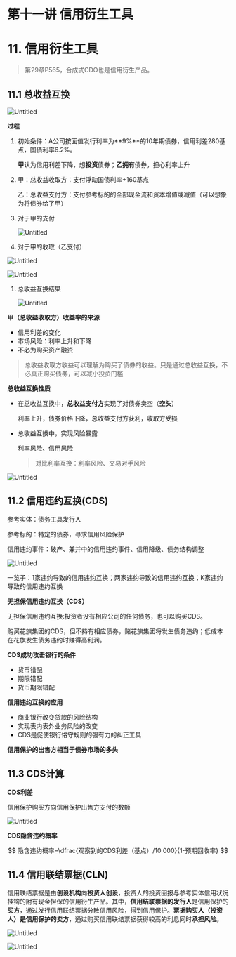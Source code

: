 # 第十一讲 信用衍生工具

# 11. 信用衍生工具

> 第29章P565，合成式CDO也是信用衍生产品。
> 

## 11.1 总收益互换

![Untitled](%E7%AC%AC%E5%8D%81%E4%B8%80%E8%AE%B2%20%E4%BF%A1%E7%94%A8%E8%A1%8D%E7%94%9F%E5%B7%A5%E5%85%B7%20aec0046bf5224652aeb92c5c78626840/Untitled.png)

**过程**

1. 初始条件：A公司按面值发行利率为**9%**的10年期债券，信用利差280基点，国债利率6.2%。
    
    **甲**认为信用利差下降，想**投资**债券；**乙拥有**债券，担心利率上升
    
2. 甲：总收益收取方：支付浮动国债利率+160基点
    
    乙：总收益支付方：支付参考标的的全部现金流和资本增值或减值（可以想象为将债券给了甲）
    
3. 对于甲的支付
    
    ![Untitled](%E7%AC%AC%E5%8D%81%E4%B8%80%E8%AE%B2%20%E4%BF%A1%E7%94%A8%E8%A1%8D%E7%94%9F%E5%B7%A5%E5%85%B7%20aec0046bf5224652aeb92c5c78626840/Untitled%201.png)
    
4. 对于甲的收取（乙支付）

![Untitled](%E7%AC%AC%E5%8D%81%E4%B8%80%E8%AE%B2%20%E4%BF%A1%E7%94%A8%E8%A1%8D%E7%94%9F%E5%B7%A5%E5%85%B7%20aec0046bf5224652aeb92c5c78626840/Untitled%202.png)

![Untitled](%E7%AC%AC%E5%8D%81%E4%B8%80%E8%AE%B2%20%E4%BF%A1%E7%94%A8%E8%A1%8D%E7%94%9F%E5%B7%A5%E5%85%B7%20aec0046bf5224652aeb92c5c78626840/Untitled%203.png)

1. 总收益互换结果
    
    ![Untitled](%E7%AC%AC%E5%8D%81%E4%B8%80%E8%AE%B2%20%E4%BF%A1%E7%94%A8%E8%A1%8D%E7%94%9F%E5%B7%A5%E5%85%B7%20aec0046bf5224652aeb92c5c78626840/Untitled%204.png)
    

**甲（总收益收取方）收益率的来源**

- 信用利差的变化
- 市场风险：利率上升和下降
- 不必为购买资产融资

> 总收益收取方收益可以理解为购买了债券的收益。只是通过总收益互换，不必真正购买债券，可以减小投资门槛
> 

**总收益互换性质**

- 在总收益互换中，**总收益支付方**实现了对债券卖空（**空头**）
    
    利率上升，债券价格下降，总收益支付方获利，收取方受损
    
- 总收益互换中，实现风险暴露
    
    利率风险、信用风险
    
    > 对比利率互换：利率风险、交易对手风险
    > 

![Untitled](%E7%AC%AC%E5%8D%81%E4%B8%80%E8%AE%B2%20%E4%BF%A1%E7%94%A8%E8%A1%8D%E7%94%9F%E5%B7%A5%E5%85%B7%20aec0046bf5224652aeb92c5c78626840/Untitled%205.png)

## 11.2 信用违约互换(CDS)

参考实体：债务工具发行人

参考标的：特定的债券，寻求信用风险保护

信用违约事件：破产、兼并中的信用违约事件、信用降级、债务结构调整

![Untitled](%E7%AC%AC%E5%8D%81%E4%B8%80%E8%AE%B2%20%E4%BF%A1%E7%94%A8%E8%A1%8D%E7%94%9F%E5%B7%A5%E5%85%B7%20aec0046bf5224652aeb92c5c78626840/Untitled%206.png)

一览子：1家违约导致的信用违约互换；两家违约导致的信用违约互换；K家违约导致的信用违约互换

**无担保信用违约互换（CDS）**

无担保信用违约互换:投资者没有相应公司的任何债务，也可以购买CDS。

购买花旗集团的CDS，但不持有相应债券，赌花旗集团将发生债务违约；低成本在花旗发生债务违约时赚得高利润。

**CDS成功攻击银行的条件**

- 货币错配
- 期限错配
- 货币期限错配

**信用违约互换的应用**

- 商业银行改变贷款的风险结构
- 实现表内表外业务风险的改变
- CDS是促使银行恪守规则的强有力的纠正工具

**信用保护的出售方相当于债券市场的多头**

## 11.3 CDS计算

**CDS利差**

信用保护购买方向信用保护出售方支付的数额

![Untitled](%E7%AC%AC%E5%8D%81%E4%B8%80%E8%AE%B2%20%E4%BF%A1%E7%94%A8%E8%A1%8D%E7%94%9F%E5%B7%A5%E5%85%B7%20aec0046bf5224652aeb92c5c78626840/Untitled%207.png)

**CDS隐含违约概率**

$$
隐含违约概率=\dfrac{观察到的CDS利差（基点）/10 000}{1-预期回收率}
$$

## 11.4 信用联结票据(CLN)

信用联结票据是由**创设机构**向**投资人创设**，投资人的投资回报与参考实体信用状况挂钩的附有现金担保的信用衍生产品。其中，**信用结联票据的发行人**是信用保护的**买方**，通过发行信用联结票据分散信用风险，得到信用保护。**票据购买人（投资人）**是信用保护的**卖方**，通过购买信用联结票据获得较高的利息同时**承担风险**。

![Untitled](%E7%AC%AC%E5%8D%81%E4%B8%80%E8%AE%B2%20%E4%BF%A1%E7%94%A8%E8%A1%8D%E7%94%9F%E5%B7%A5%E5%85%B7%20aec0046bf5224652aeb92c5c78626840/Untitled%208.png)

![Untitled](%E7%AC%AC%E5%8D%81%E4%B8%80%E8%AE%B2%20%E4%BF%A1%E7%94%A8%E8%A1%8D%E7%94%9F%E5%B7%A5%E5%85%B7%20aec0046bf5224652aeb92c5c78626840/Untitled%209.png)